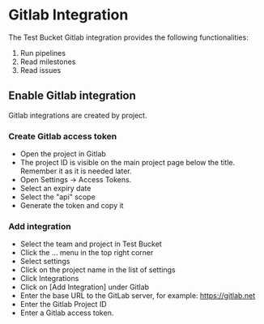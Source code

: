 # Gitlab Integration

The Test Bucket Gitlab integration provides the following functionalities:

1. Run pipelines
2. Read milestones
3. Read issues

## Enable Gitlab integration

Gitlab integrations are created by project. 

### Create Gitlab access token

- Open the project in Gitlab
- The project ID is visible on the main project page below the title. Remember it as it is needed later.
- Open Settings -> Access Tokens. 
- Select an expiry date
- Select the "api" scope
- Generate the token and copy it

### Add integration
- Select the team and project in Test Bucket
- Click the … menu in the top right corner
- Select settings
- Click on the project name in the list of settings
- Click Integrations
- Click on [Add Integration] under Gitlab
- Enter the base URL to the GitLab server, for example: https://gitlab.net
- Enter the Gitlab Project ID
- Enter a Gitlab access token.
